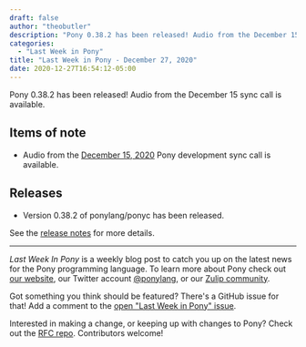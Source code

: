 ```yaml
---
draft: false
author: "theobutler"
description: "Pony 0.38.2 has been released! Audio from the December 15 sync call is available."
categories:
  - "Last Week in Pony"
title: "Last Week in Pony - December 27, 2020"
date: 2020-12-27T16:54:12-05:00
---
```


Pony 0.38.2 has been released! Audio from the December 15 sync call is available.
<!--more-->

## Items of note

- Audio from the [December 15, 2020](https://sync-recordings.ponylang.io/r/2020_12_15.m4a) Pony development sync call is available.

## Releases

- Version 0.38.2 of ponylang/ponyc has been released.

See the [release notes](https://github.com/ponylang/ponyc/releases/tag/0.38.2) for more details.

---

_Last Week In Pony_ is a weekly blog post to catch you up on the latest news for the Pony programming language. To learn more about Pony check out [our website](https://ponylang.io), our Twitter account [@ponylang](https://twitter.com/ponylang), or our [Zulip community](https://ponylang.zulipchat.com).

Got something you think should be featured? There's a GitHub issue for that! Add a comment to the [open "Last Week in Pony" issue](https://github.com/ponylang/ponylang.github.io/issues?q=is%3Aissue+is%3Aopen+label%3Alast-week-in-pony).

Interested in making a change, or keeping up with changes to Pony? Check out the [RFC repo](https://github.com/ponylang/rfcs). Contributors welcome!
